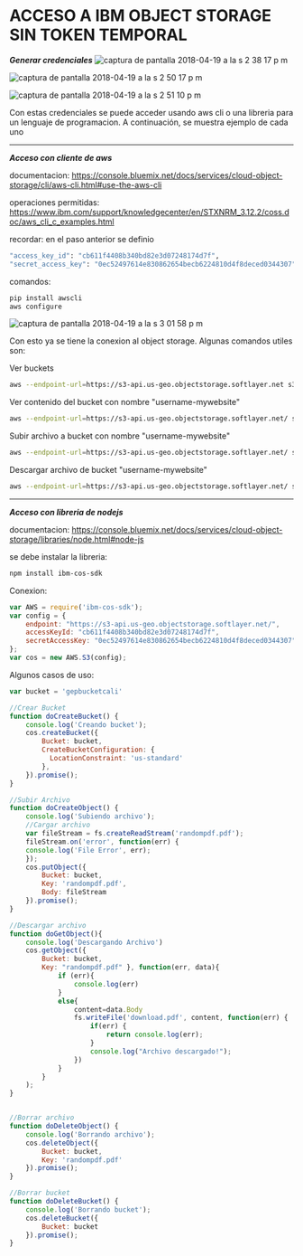 # ACCESO A IBM OBJECT STORAGE SIN TOKEN TEMPORAL #

***Generar credenciales***
![captura de pantalla 2018-04-19 a la s 2 38 17 p m](https://user-images.githubusercontent.com/17281733/39014766-ed9079f4-43e0-11e8-953c-24e895f49b9f.png)

![captura de pantalla 2018-04-19 a la s 2 50 17 p m](https://user-images.githubusercontent.com/17281733/39014838-09cd44d0-43e1-11e8-8c53-f6fb17ce89d0.png)

![captura de pantalla 2018-04-19 a la s 2 51 10 p m](https://user-images.githubusercontent.com/17281733/39015007-a2d1c6c4-43e1-11e8-9c0c-9786a36eb363.png)


Con estas credenciales se puede acceder usando aws cli o una libreria para un lenguaje de programacion.
A continuación, se muestra ejemplo de cada uno


___


***Acceso con cliente de aws***

documentacion: https://console.bluemix.net/docs/services/cloud-object-storage/cli/aws-cli.html#use-the-aws-cli

operaciones permitidas: https://www.ibm.com/support/knowledgecenter/en/STXNRM_3.12.2/coss.doc/aws_cli_c_examples.html

recordar: en el paso anterior se definio 
```bash
"access_key_id": "cb611f4408b340bd82e3d07248174d7f",
"secret_access_key": "0ec52497614e830862654becb6224810d4f8deced0344307"
```

comandos:

```bash
pip install awscli
aws configure
```
![captura de pantalla 2018-04-19 a la s 3 01 58 p m](https://user-images.githubusercontent.com/17281733/39015311-a611dc4c-43e2-11e8-84d9-e219c123625c.png)


Con esto ya se tiene la conexion al object storage. 
Algunas comandos utiles son:

Ver buckets
```bash
aws --endpoint-url=https://s3-api.us-geo.objectstorage.softlayer.net s3 ls
```

Ver contenido del bucket con nombre "username-mywebsite"
```bash
aws --endpoint-url=https://s3-api.us-geo.objectstorage.softlayer.net/ s3 ls s3://username-mywebsite
```

Subir archivo a bucket con nombre "username-mywebsite"
```bash
aws --endpoint-url=https://s3-api.us-geo.objectstorage.softlayer.net/ s3 cp someFile.txt s3://username-mywebsite
```

Descargar archivo de bucket "username-mywebsite"
```bash
aws --endpoint-url=https://s3-api.us-geo.objectstorage.softlayer.net/ s3 cp s3://username-mywebsite/someFile.txt someFile.txt
```

___

***Acceso con libreria de nodejs***

documentacion: https://console.bluemix.net/docs/services/cloud-object-storage/libraries/node.html#node-js

se debe instalar la libreria:
```bash
npm install ibm-cos-sdk
```

Conexion:
```js
var AWS = require('ibm-cos-sdk');
var config = {
    endpoint: "https://s3-api.us-geo.objectstorage.softlayer.net/",
    accessKeyId: "cb611f4408b340bd82e3d07248174d7f",
    secretAccessKey: "0ec52497614e830862654becb6224810d4f8deced0344307",
};
var cos = new AWS.S3(config);
```

Algunos casos de uso:

```js
var bucket = 'gepbucketcali'

//Crear Bucket
function doCreateBucket() {
    console.log('Creando bucket');
    cos.createBucket({
        Bucket: bucket,
        CreateBucketConfiguration: {
          LocationConstraint: 'us-standard'
        },
    }).promise();
}

//Subir Archivo
function doCreateObject() {
    console.log('Subiendo archivo');
    //Cargar archivo
    var fileStream = fs.createReadStream('randompdf.pdf');
    fileStream.on('error', function(err) {
    console.log('File Error', err);
    });
    cos.putObject({
        Bucket: bucket,
        Key: 'randompdf.pdf',
        Body: fileStream
    }).promise();
}

//Descargar archivo
function doGetObject(){
    console.log('Descargando Archivo')
    cos.getObject({
        Bucket: bucket, 
        Key: "randompdf.pdf" }, function(err, data){
            if (err){
                console.log(err)
            }
            else{
                content=data.Body
                fs.writeFile('download.pdf', content, function(err) {
                    if(err) {
                        return console.log(err);
                    }
                    console.log("Archivo descargado!");
                })
            }
        }
    );
}


//Borrar archivo
function doDeleteObject() {
    console.log('Borrando archivo');
    cos.deleteObject({
        Bucket: bucket,
        Key: 'randompdf.pdf'
    }).promise();
}

//Borrar bucket
function doDeleteBucket() {
    console.log('Borrando bucket');
    cos.deleteBucket({
        Bucket: bucket
    }).promise();
}

```

